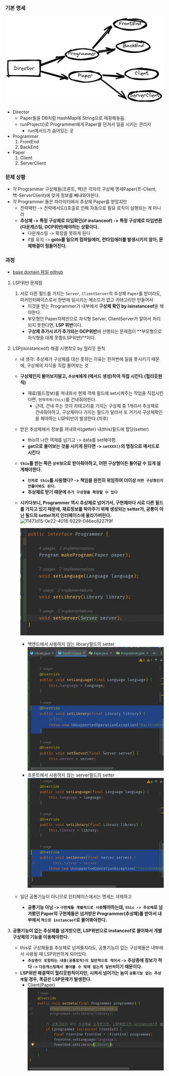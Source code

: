 ### 기본 명세

![image-20220426214804099](https://raw.githubusercontent.com/is2js/screenshots/main/image-20220426214804099.png)

- Director
    - Paper들을 DB처럼 HashMap에 String으로 매핑해놓음.
    - runProject()로 Programmer에게 Paper를 던져서 일을 시키는 관리자
        - run메서드가 숨어있는 곳
- Programmer
    1. FrontEnd
    2. BackEnd
- Paper
    1. Client
    2. ServerClient

### 문제 상황

- 각 Programmer 구상체들(프론트, 백)은 각자의 구상체 명세Paper(프-Client, 백-ServerClient)에 맞게 정보를 빼내와야한다.
- 각 Programmer 들은 파라미터에서 추상체 Paper를 받았지만
    - 전략패턴 -> 전략메서드()호출로 인해 자동으로 필요 로직이 실행되는 게 아니라
    - **추상체 -> 특정 구상체로 타입확인(if instanceof) -> 특정 구상체로 타입변환(다운캐스팅, OCP위반)해야하는 상황이다.**
        - 다운캐스팅 -> 확장을 못하게 된다
        - if를 유지 -> **goto를 일으켜 컴파일에러, 런타임에러를 발생시키지 않아, 문제해결이 힘들어진다.**

### 과정

- [base domain 파일 github](https://github.com/LenKIM/object-book/commit/629c078afffdbc76aba3ade318e0b1c004b4cf96#diff-951161e362c78e0593e03eb34335ee8cf6e0a9f3412638d338dd0d63d8f76c25)

1. LSP위반 문제점
	1. 서로 다른 필드를 가지는 `Server`, `ClientServer`의 추상체 `Paper`를 받더라도, 마커인터페이스로서 한번에 일시키는 메소드가 없고 카테고리만 만들어서
		- 이것을 받는 Programmer가 내부에서 **구상체 확인 by isinstanceof**을 해야한다.
		- 부모형인 Paper자체만으로 자식형 Server, ClientServer가 알아서 처리되지 못한다면, **LSP 위반**이다.
		- **구상체 추가시 if가 추가되는 OCP위반**에 선행되는 문제점이 **부모형으로 자식형을 대체 못함(LSP위반)**이다.

2. LSP(isinstanceof) 해결 시행착오 by 헐리웃 원칙
    - 내 생각: 추상체가 구상체를 대신 못하는 이유는 한꺼번에 일을 못시키기 때문에, 구상체의 지식을 직접 물어보는 것
    - **구상체인지 물어보지말고, `추상체`에게 (메서드 생성)하여 직접 시킨다.(헐리웃원칙)**
        - 재료(필드정보)를 꺼내와서 현재 객체 필드에 set시켜주는 작업을 직접시킨다면, `현재객체(this)`를 건네줘야한다.
            - 근데, 건네 주는 것이 카테고리를 가지는 구상체 중 1개라서 추상체로 건네줘야하고, 구상체마다 가지는 필드가 달라서 또 거기서 구상체확인을 해야하는 LSP위반이 발생한다.(차후)
    - 받은 추상체에서 정보를 꺼내와서(getter) 내(this)필드에 할당(setter)
        - this의 나란 객체를 넘기고 -> data를 set해야함.
        - **get으로 물어보는 것을 시키게 된다면 -> `setXXX()`의 명칭으로 메서드로 시킨다**
    - **`this`를 받는 쪽은 `상위형`으로 받아줘야하고, 어떤 구상형이든 들어갈 수 있게 설계해야한다.**
        - **`인자로 this`를 사용했다? -> 책임을 완전히 위임하여 더이상 `어떤 구상형인지 안물어봐도 된다`.**
        - **추상체로 받기 때문에 `추가 구상형을 확장할 수 있다`**

    
    - **시키다보니, Programmer 역시 추상체로 넘어가서, 구현체마다 서로 다른 필드를 가지고 있기 때문에, 재료정보를 박아주기 위해 생성되는 setter가, 공통이 아닌 필드의 setter까지 인터페이스에 올라가버린다.**
        ![11471d15-0e22-4018-9229-046ec8227f9f](https://raw.githubusercontent.com/is2js/screenshots/main/11471d15-0e22-4018-9229-046ec8227f9f.gif)

        ![20220616160834](https://raw.githubusercontent.com/is2js/screenshots/main/20220616160834.png)
        - 백엔드에서 사용하지 않는 library필드의 setter
            ![20220616160857](https://raw.githubusercontent.com/is2js/screenshots/main/20220616160857.png)
        - 프론트에서 사용하지 않는 server필드의 setter
            ![20220616160935](https://raw.githubusercontent.com/is2js/screenshots/main/20220616160935.png)

    - 일단 공통기능이 아니므로 인터페이스에서는 명세는 삭제하고
        - **공통기능 아님 -> `구현체들 개별적으로 사용`해야하는데, `this -> 추상체`로 넘겨봤던 Paper의 구현체들은 넘겨받은 Programmer(추상체)를 받아서 내부에서 `역으로 instanceof`로 물어봐야한다.**

3. **공통기능이 없는 추상체를 넘겨받으면, LSP위반으로 instanceof로 물어봐서 개별 구상체의 기능을 이용해야한다.**
    - this로 구상체들을 추상체로 넘겨줄지라도, 공통기능이 없는 구상체들은 내부에서 사용될 때 LSP위반하게 되어있다.
        - **`추상층이 포함하는 내용(공통로직)이 일반적으로 적어서` -> 추상층에 정보가 적다 -> `다운캐스팅해서 물어볼 수 밖에 없는게 일반적`이기 때문이다.**
    - **LSP위반 해결책이 헐리웃원칙이지만, 시켜서 넘어가는 놈이 `공통기능 없는 추상체`일 경우, 똑같은 LSP문제가 발생한다.**
        - Client(Paper)
            ![20220616162114](https://raw.githubusercontent.com/is2js/screenshots/main/20220616162114.png)